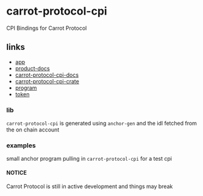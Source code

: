 # carrot-protocol-cpi

CPI Bindings for Carrot Protocol

## links

- [app](https://deficarrot.com/)
- [product-docs](https://docs.deficarrot.com/)
- [carrot-protocol-cpi-docs](https://docs.rs/carrot-protocol-cpi/latest/carrot_protocol_cpi/)
- [carrot-protocol-cpi-crate](https://crates.io/crates/carrot-protocol-cpi)
- [program](https://solscan.io/token/CarrotwivhMpDnm27EHmRLeQ683Z1PufuqEmBZvD282s)
- [token](https://solscan.io/token/CRTx1JouZhzSU6XytsE42UQraoGqiHgxabocVfARTy2s)

### lib

`carrot-protocol-cpi` is generated using `anchor-gen` and the idl fetched from the on chain account

### examples

small anchor program pulling in `carrot-protocol-cpi` for a test cpi

#### NOTICE

Carrot Protocol is still in active development and things may break
